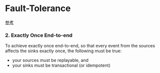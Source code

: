 # Fault-Tolerance

[参考](https://nightlies.apache.org/flink/flink-docs-master/docs/learn-flink/fault_tolerance/)

### 2. Exactly Once End-to-end #

To achieve exactly once end-to-end, so that every event from the sources affects the sinks exactly once, the following
must be true:

* your sources must be replayable, and
* your sinks must be transactional (or idempotent)